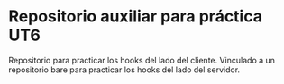 # Repositorio auxiliar para práctica UT6
Repositorio para practicar los hooks del lado del cliente.
Vinculado a un repositorio bare para practicar los hooks del lado del servidor.

